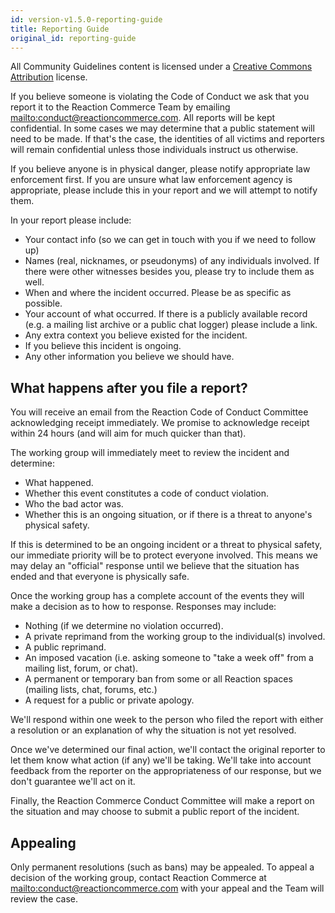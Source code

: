 ```yaml
---
id: version-v1.5.0-reporting-guide
title: Reporting Guide
original_id: reporting-guide
---
```

    
All Community Guidelines content is licensed under a [Creative Commons Attribution](https://creativecommons.org/licenses/by/3.0/) license.

If you believe someone is violating the Code of Conduct we ask that you report it to the Reaction Commerce Team by emailing <mailto:conduct@reactioncommerce.com>. All reports will be kept confidential. In some cases we may determine that a public statement will need to be made. If that's the case, the identities of all victims and reporters will remain confidential unless those individuals instruct us otherwise.

If you believe anyone is in physical danger, please notify appropriate law enforcement first. If you are unsure what law enforcement agency is appropriate, please include this in your report and we will attempt to notify them.

In your report please include:

-   Your contact info (so we can get in touch with you if we need to follow up)
-   Names (real, nicknames, or pseudonyms) of any individuals involved. If there were other witnesses besides you, please try to include them as well.
-   When and where the incident occurred. Please be as specific as possible.
-   Your account of what occurred. If there is a publicly available record (e.g. a mailing list archive or a public chat logger) please include a link.
-   Any extra context you believe existed for the incident.
-   If you believe this incident is ongoing.
-   Any other information you believe we should have.

## What happens after you file a report?

You will receive an email from the Reaction Code of Conduct Committee acknowledging receipt immediately. We promise to acknowledge receipt within 24 hours (and will aim for much quicker than that).

The working group will immediately meet to review the incident and determine:

-   What happened.
-   Whether this event constitutes a code of conduct violation.
-   Who the bad actor was.
-   Whether this is an ongoing situation, or if there is a threat to anyone's physical safety.

If this is determined to be an ongoing incident or a threat to physical safety, our immediate priority will be to protect everyone involved. This means we may delay an "official" response until we believe that the situation has ended and that everyone is physically safe.

Once the working group has a complete account of the events they will make a decision as to how to response. Responses may include:

-   Nothing (if we determine no violation occurred).
-   A private reprimand from the working group to the individual(s) involved.
-   A public reprimand.
-   An imposed vacation (i.e. asking someone to "take a week off" from a mailing list, forum, or chat).
-   A permanent or temporary ban from some or all Reaction spaces (mailing lists, chat, forums, etc.)
-   A request for a public or private apology.

We'll respond within one week to the person who filed the report with either a resolution or an explanation of why the situation is not yet resolved.

Once we've determined our final action, we'll contact the original reporter to let them know what action (if any) we'll be taking. We'll take into account feedback from the reporter on the appropriateness of our response, but we don't guarantee we'll act on it.

Finally, the Reaction Commerce Conduct Committee will make a report on the situation and may choose to submit a public report of the incident.

## Appealing

Only permanent resolutions (such as bans) may be appealed. To appeal a decision of the working group, contact Reaction Commerce at <mailto:conduct@reactioncommerce.com> with your appeal and the Team will review the case.
